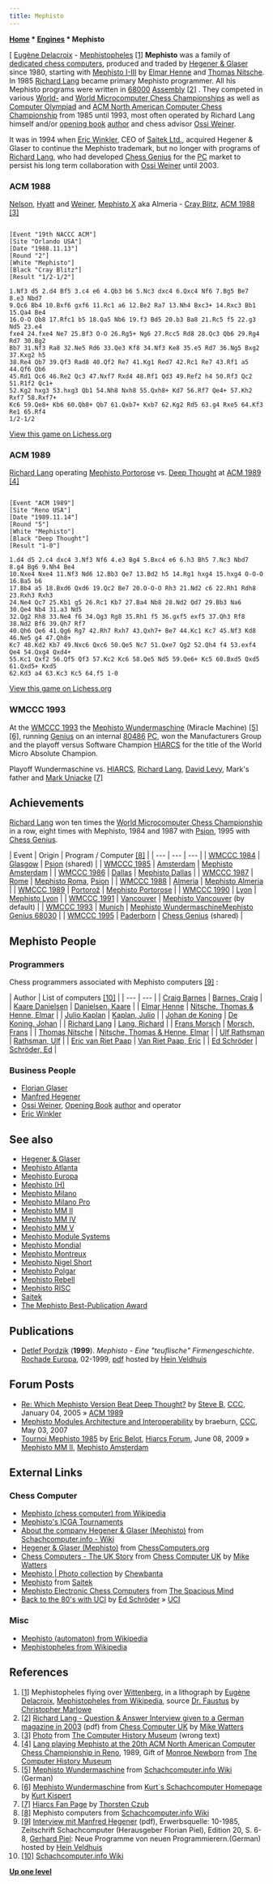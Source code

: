 ```yaml
---
title: Mephisto
---
```

**[Home](Home "Home") \* [Engines](Engines "Engines") \* Mephisto**



[ [Eugène Delacroix](Category:Eug%C3%A8ne_Delacroix "Category:Eugène Delacroix") - [Mephistopheles](https://en.wikipedia.org/wiki/Mephistopheles) <a id="cite-note-1" href="#cite-ref-1">[1]</a>
**Mephisto** was a family of [dedicated chess computers](Dedicated_Chess_Computers "Dedicated Chess Computers"), produced and traded by [Hegener & Glaser](Hegener_%26_Glaser "Hegener & Glaser") since 1980, starting with [Mephisto I-III](Mephisto_(H) "Mephisto (H)") by [Elmar Henne](Elmar_Henne "Elmar Henne") and [Thomas Nitsche](Thomas_Nitsche "Thomas Nitsche"). In 1985 [Richard Lang](Richard_Lang "Richard Lang") became primary Mephisto programmer. All his Mephisto programs were written in [68000](68000 "68000") [Assembly](Assembly "Assembly") <a id="cite-note-2" href="#cite-ref-2">[2]</a> . They competed in various [World-](World_Computer_Chess_Championship "World Computer Chess Championship") and [World Microcomputer Chess Championships](World_Microcomputer_Chess_Championship "World Microcomputer Chess Championship") as well as [Computer Olympiad](Computer_Olympiad "Computer Olympiad") and [ACM North American Computer Chess Championship](ACM_North_American_Computer_Chess_Championship "ACM North American Computer Chess Championship") from 1985 until 1993, most often operated by Richard Lang himself and/or [opening book](Opening_Book "Opening Book") [author](Category:Opening_Book_Author "Category:Opening Book Author") and chess advisor [Ossi Weiner](Ossi_Weiner "Ossi Weiner").


It was in 1994 when [Eric Winkler](Eric_Winkler "Eric Winkler"), CEO of [Saitek Ltd.](Saitek "Saitek"), acquired Hegener & Glaser to continue the Mephisto trademark, but no longer with programs of [Richard Lang](Richard_Lang "Richard Lang"), who had developed [Chess Genius](Chess_Genius "Chess Genius") for the [PC](IBM_PC "IBM PC") market to persist his long term collaboration with [Ossi Weiner](Ossi_Weiner "Ossi Weiner") until 2003. 



### ACM 1988


 [](http://www.computerhistory.org/chess/full_record.php?iid=stl-430b9bbdea550) 
[Nelson](Harry_Nelson "Harry Nelson"), [Hyatt](Robert_Hyatt "Robert Hyatt") and [Weiner](Ossi_Weiner "Ossi Weiner"), [Mephisto X](Mephisto_Almeria "Mephisto Almeria") aka Almeria - [Cray Blitz](Cray_Blitz "Cray Blitz"), [ACM 1988](ACM_1988 "ACM 1988") <a id="cite-note-3" href="#cite-ref-3">[3]</a>




```

[Event "19th NACCC ACM"]
[Site "Orlando USA"]
[Date "1988.11.13"]
[Round "2"]
[White "Mephisto"]
[Black "Cray Blitz"]
[Result "1/2-1/2"]

1.Nf3 d5 2.d4 Bf5 3.c4 e6 4.Qb3 b6 5.Nc3 dxc4 6.Qxc4 Nf6 7.Bg5 Be7 8.e3 Nbd7 
9.Qc6 Bb4 10.Bxf6 gxf6 11.Rc1 a6 12.Be2 Ra7 13.Nh4 Bxc3+ 14.Rxc3 Bb1 15.Qa4 Be4 
16.O-O Qb8 17.Rfc1 b5 18.Qa5 Nb6 19.f3 Bd5 20.b3 Ba8 21.Rc5 f5 22.g3 Nd5 23.e4 
fxe4 24.fxe4 Ne7 25.Bf3 O-O 26.Rg5+ Ng6 27.Rcc5 Rd8 28.Qc3 Qb6 29.Rg4 Rd7 30.Bg2
Bb7 31.Nf3 Ra8 32.Ne5 Rd6 33.Qe3 Kf8 34.Nf3 Ke8 35.e5 Rd7 36.Ng5 Bxg2 37.Kxg2 h5 
38.Re4 Qb7 39.Qf3 Rad8 40.Qf2 Re7 41.Kg1 Red7 42.Rc1 Re7 43.Rf1 a5 44.Qf6 Qb6 
45.Rd1 Qc6 46.Re2 Qc3 47.Nxf7 Rxd4 48.Rf1 Qd3 49.Ref2 h4 50.Rf3 Qc2 51.R1f2 Qc1+
52.Kg2 hxg3 53.hxg3 Qb1 54.Nh8 Nxh8 55.Qxh8+ Kd7 56.Rf7 Qe4+ 57.Kh2 Rxf7 58.Rxf7+ 
Kc6 59.Qe8+ Kb6 60.Qb8+ Qb7 61.Qxb7+ Kxb7 62.Kg2 Rd5 63.g4 Rxe5 64.Kf3 Re1 65.Rf4
1/2-1/2

```

[View this game on Lichess.org](https://lichess.org/jD77DoCp)



### ACM 1989


 [](http://www.computerhistory.org/chess/full_record.php?iid=stl-431f4cc15086b) 
[Richard Lang](Richard_Lang "Richard Lang") operating [Mephisto Portorose](Mephisto_Portorose "Mephisto Portorose") vs. [Deep Thought](Deep_Thought "Deep Thought") at [ACM 1989](ACM_1989 "ACM 1989") <a id="cite-note-4" href="#cite-ref-4">[4]</a>




```

[Event "ACM 1989"]
[Site "Reno USA"]
[Date "1989.11.14"]
[Round "5"]
[White "Mephisto"]
[Black "Deep Thought"]
[Result "1-0"]

1.d4 d5 2.c4 dxc4 3.Nf3 Nf6 4.e3 Bg4 5.Bxc4 e6 6.h3 Bh5 7.Nc3 Nbd7 8.g4 Bg6 9.Nh4 Be4 
10.Nxe4 Nxe4 11.Nf3 Nd6 12.Bb3 Qe7 13.Bd2 h5 14.Rg1 hxg4 15.hxg4 O-O-O 16.Ba5 b6 
17.Bb4 a5 18.Bxd6 Qxd6 19.Qc2 Be7 20.O-O-O Rh3 21.Nd2 c6 22.Rh1 Rdh8 23.Rxh3 Rxh3 
24.Ne4 Qc7 25.Kb1 g5 26.Rc1 Kb7 27.Ba4 Nb8 28.Nd2 Qd7 29.Bb3 Na6 30.Qe4 Nb4 31.a3 Nd5 
32.Qg2 Rh8 33.Ne4 f6 34.Qg3 Rg8 35.Rh1 f5 36.gxf5 exf5 37.Qh3 Rf8 38.Nd2 Bf6 39.Qh7 Rf7 
40.Qh6 Qe6 41.Qg6 Rg7 42.Rh7 Rxh7 43.Qxh7+ Be7 44.Kc1 Kc7 45.Nf3 Kd8 46.Ne5 g4 47.Qh8+
Kc7 48.Kd2 Kb7 49.Nxc6 Qxc6 50.Qe5 Nc7 51.Qxe7 Qg2 52.Qh4 f4 53.exf4 Qe4 54.Qxg4 Qxd4+ 
55.Kc1 Qxf2 56.Qf5 Qf3 57.Kc2 Kc6 58.Qe5 Nd5 59.Qe6+ Kc5 60.Bxd5 Qxd5 61.Qxd5+ Kxd5 
62.Kd3 a4 63.Kc3 Kc5 64.f5 1-0

```

[View this game on Lichess.org](https://lichess.org/m61B6e06)






### WMCCC 1993


At the [WMCCC 1993](WMCCC_1993 "WMCCC 1993") the [Mephisto Wundermaschine](Mephisto_Wundermaschine "Mephisto Wundermaschine") (Miracle Machine) <a id="cite-note-5" href="#cite-ref-5">[5]</a> <a id="cite-note-6" href="#cite-ref-6">[6]</a>, running [Genius](Chess_Genius "Chess Genius") on an internal [80486](X86 "X86") [PC](IBM_PC "IBM PC"), won the Manufacturers Group and the playoff versus Software Champion [HIARCS](HIARCS "HIARCS") for the title of the World Micro Absolute Champion. 



 [](http://www.thorstenczub.de/hiarcs.html) 
Playoff Wundermaschine vs. [HIARCS](HIARCS "HIARCS"), [Richard Lang](Richard_Lang "Richard Lang"), [David Levy](David_Levy "David Levy"), Mark's father and [Mark Uniacke](Mark_Uniacke "Mark Uniacke") <a id="cite-note-7" href="#cite-ref-7">[7]</a>



## Achievements


[Richard Lang](Richard_Lang "Richard Lang") won ten times the [World Microcomputer Chess Championship](World_Microcomputer_Chess_Championship "World Microcomputer Chess Championship") in a row, eight times with Mephisto, 1984 and 1987 with [Psion](Psion "Psion"), 1995 with [Chess Genius](Chess_Genius "Chess Genius"). 





|  Event
 |  Origin
 |  Program / Computer <a id="cite-note-8" href="#cite-ref-8">[8]</a> |
| --- | --- | --- |
| [WMCCC 1984](WMCCC_1984 "WMCCC 1984") | [Glasgow](https://en.wikipedia.org/wiki/Glasgow) | [Psion](Psion "Psion") (shared)
 |
| [WMCCC 1985](WMCCC_1985 "WMCCC 1985") | [Amsterdam](https://en.wikipedia.org/wiki/Amsterdam) | [Mephisto Amsterdam](Mephisto_Amsterdam "Mephisto Amsterdam") |
| [WMCCC 1986](WMCCC_1986 "WMCCC 1986") | [Dallas](https://en.wikipedia.org/wiki/Dallas%2C_Texas) | [Mephisto Dallas](Mephisto_Dallas "Mephisto Dallas") |
| [WMCCC 1987](WMCCC_1987 "WMCCC 1987") | [Rome](https://en.wikipedia.org/wiki/Rome) | [Mephisto Roma](Mephisto_Roma "Mephisto Roma"), [Psion](Psion "Psion") |
| [WMCCC 1988](WMCCC_1988 "WMCCC 1988") | [Almeria](https://en.wikipedia.org/wiki/Almer%C3%ADa) | [Mephisto Almeria](Mephisto_Almeria "Mephisto Almeria") |
| [WMCCC 1989](WMCCC_1989 "WMCCC 1989") | [Portorož](https://en.wikipedia.org/wiki/Portoro%C5%BE) | [Mephisto Portorose](Mephisto_Portorose "Mephisto Portorose") |
| [WMCCC 1990](WMCCC_1990 "WMCCC 1990") | [Lyon](https://en.wikipedia.org/wiki/Lyon) | [Mephisto Lyon](Mephisto_Lyon "Mephisto Lyon") |
| [WMCCC 1991](WMCCC_1991 "WMCCC 1991") | [Vancouver](https://en.wikipedia.org/wiki/Vancouver) | [Mephisto Vancouver](Mephisto_Vancouver "Mephisto Vancouver") (by default)
 |
| [WMCCC 1993](WMCCC_1993 "WMCCC 1993") | [Munich](https://en.wikipedia.org/wiki/Munich) | [Mephisto Wundermaschine](Mephisto_Wundermaschine "Mephisto Wundermaschine")[Mephisto Genius 68030](Mephisto_Genius_68030 "Mephisto Genius 68030") |
| [WMCCC 1995](WMCCC_1995 "WMCCC 1995") | [Paderborn](Paderborn_University "Paderborn University") | [Chess Genius](Chess_Genius "Chess Genius") (shared)
 |


## Mephisto People


### Programmers


Chess programmers associated with Mephisto computers <a id="cite-note-9" href="#cite-ref-9">[9]</a> :





|  Author
 |  List of computers <a id="cite-note-10" href="#cite-ref-10">[10]</a> |
| --- | --- |
| [Craig Barnes](Craig_Barnes "Craig Barnes") | [Barnes, Craig](http://www.schach-computer.info/wiki/index.php/Barnes,_Craig) |
| [Kaare Danielsen](Kaare_Danielsen "Kaare Danielsen") | [Danielsen, Kaare](http://www.schach-computer.info/wiki/index.php/Kaare_Danielsen) |
| [Elmar Henne](Elmar_Henne "Elmar Henne") | [Nitsche, Thomas & Henne, Elmar](http://www.schach-computer.info/wiki/index.php/Nitsche,_Thomas_%26_Henne,_Elmar) |
| [Julio Kaplan](Julio_Kaplan "Julio Kaplan") | [Kaplan, Julio](http://www.schach-computer.info/wiki/index.php/Kaplan,_Julio) |
| [Johan de Koning](Johan_de_Koning "Johan de Koning") | [De Koning, Johan](http://www.schach-computer.info/wiki/index.php/Johan_de_Koning) |
| [Richard Lang](Richard_Lang "Richard Lang") | [Lang, Richard](http://www.schach-computer.info/wiki/index.php/Lang,_Richard) |
| [Frans Morsch](Frans_Morsch "Frans Morsch") | [Morsch, Frans](http://www.schach-computer.info/wiki/index.php/Frans_Morsch) |
| [Thomas Nitsche](Thomas_Nitsche "Thomas Nitsche") | [Nitsche, Thomas & Henne, Elmar](http://www.schach-computer.info/wiki/index.php/Nitsche,_Thomas_%26_Henne,_Elmar) |
| [Ulf Rathsman](Ulf_Rathsman "Ulf Rathsman") | [Rathsman, Ulf](http://www.schach-computer.info/wiki/index.php/Rathsman,_Ulf) |
| [Eric van Riet Paap](Eric_van_Riet_Paap "Eric van Riet Paap") | [Van Riet Paap, Eric](http://www.schach-computer.info/wiki/index.php/Van_Riet_Paap,_Eric) |
| [Ed Schröder](Ed_Schroder "Ed Schroder") | [Schröder, Ed](http://www.schach-computer.info/wiki/index.php/Ed_Schr%C3%B6der) |


### Business People


* [Florian Glaser](index.php?title=Florian_Glaser&action=edit&redlink=1 "Florian Glaser (page does not exist)")
* [Manfred Hegener](Manfred_Hegener "Manfred Hegener")
* [Ossi Weiner](Ossi_Weiner "Ossi Weiner"), [Opening Book](Opening_Book "Opening Book") [author](Category:Opening_Book_Author "Category:Opening Book Author") and operator
* [Eric Winkler](Eric_Winkler "Eric Winkler")


## See also


* [Hegener & Glaser](Hegener_%26_Glaser "Hegener & Glaser")
* [Mephisto Atlanta](index.php?title=Mephisto_Atlanta&action=edit&redlink=1 "Mephisto Atlanta (page does not exist)")
* [Mephisto Europa](Mephisto_Europa "Mephisto Europa")
* [Mephisto (H)](Mephisto_(H) "Mephisto (H)")
* [Mephisto Milano](Mephisto_Milano "Mephisto Milano")
* [Mephisto Milano Pro](index.php?title=Mephisto_Milano_Pro&action=edit&redlink=1 "Mephisto Milano Pro (page does not exist)")
* [Mephisto MM II](Mephisto_MM_II "Mephisto MM II")
* [Mephisto MM IV](Mephisto_MM_IV "Mephisto MM IV")
* [Mephisto MM V](Mephisto_MM_V "Mephisto MM V")
* [Mephisto Module Systems](Mephisto_Module_Systems "Mephisto Module Systems")
* [Mephisto Mondial](Mephisto_Mondial "Mephisto Mondial")
* [Mephisto Montreux](Mephisto_Montreux "Mephisto Montreux")
* [Mephisto Nigel Short](Mephisto_Milano#Mephisto_Nigel_Short "Mephisto Milano")
* [Mephisto Polgar](Mephisto_Polgar "Mephisto Polgar")
* [Mephisto Rebell](Mephisto_Rebell "Mephisto Rebell")
* [Mephisto RISC](Mephisto_RISC "Mephisto RISC")
* [Saitek](Saitek "Saitek")
* [The Mephisto Best-Publication Award](Hegener_%26_Glaser#MephistoAward "Hegener & Glaser")


## Publications


* [Detlef Pordzik](Detlef_Pordzik "Detlef Pordzik") (**1999**). *Mephisto - Eine "teuflische" Firmengeschichte*. [Rochade Europa](https://de.wikipedia.org/wiki/Rochade_Europa), 02-1999, [pdf](http://www.schaakcomputers.nl/hein_veldhuis/database/files/01-1999,%20Rochade%20Europa,%20Detlef%20Pordzik,%20Mephisto%20-%20Eine%20teuflische%20Firmengeschichte.pdf) hosted by [Hein Veldhuis](Hein_Veldhuis "Hein Veldhuis")


## Forum Posts


* [Re: Which Mephisto Version Beat Deep Thought?](https://www.stmintz.com/ccc/index.php?id=404162) by [Steve B](Steve_Blincoe "Steve Blincoe"), [CCC](CCC "CCC"), January 04, 2005 » [ACM 1989](ACM_1989 "ACM 1989")
* [Mephisto Modules Architecture and Interoperability](http://www.talkchess.com/forum/viewtopic.php?t=13540) by braeburn, [CCC](CCC "CCC"), May 03, 2007
* [Tournoi Mephisto 1985](http://www.hiarcs.net/forums/viewtopic.php?t=2428) by [Eric Belot](index.php?title=Eric_Belot&action=edit&redlink=1 "Eric Belot (page does not exist)"), [Hiarcs Forum](Computer_Chess_Forums "Computer Chess Forums"), June 08, 2009 » [Mephisto MM II](Mephisto_MM_II "Mephisto MM II"), [Mephisto Amsterdam](Mephisto_Amsterdam "Mephisto Amsterdam")


## External Links


### Chess Computer


* [Mephisto (chess computer) from Wikipedia](https://en.wikipedia.org/wiki/Mephisto_%28chess_computer%29)
* [Mephisto's ICGA Tournaments](https://www.game-ai-forum.org/icga-tournaments/program.php?id=202)
* [About the company Hegener & Glaser (Mephisto)](https://www.schach-computer.info/wiki/index.php?title=Hegener_%26_Glaser_En) from [Schachcomputer.info - Wiki](http://www.schach-computer.info/wiki/index.php/Hauptseite_En)
* [Hegener & Glaser (Mephisto)](http://www.ismenio.com/mephisto.html) from [ChessComputers.org](http://www.ismenio.com/chess_computers.html)
* [Chess Computers - The UK Story](http://www.chesscomputeruk.com/html/chess_computers_-_the_uk_story.html) from [Chess Computer UK](http://www.chesscomputeruk.com/index.html) by [Mike Watters](Mike_Watters "Mike Watters")
* [Mephisto | Photo collection](http://www.flickr.com/photos/10261668@N05/sets/72157600922171154/) by [Chewbanta](Steve_Blincoe "Steve Blincoe")
* [Mephisto](http://www.saitek.de/prod/chess.htm) from [Saitek](Saitek "Saitek")
* [Mephisto Electronic Chess Computers](http://www.spacious-mind.com/html/mephisto.html) from [The Spacious Mind](The_Spacious_Mind "The Spacious Mind")
* [Back to the 80's with UCI](http://www.top-5000.nl/mephisto.htm) by [Ed Schröder](Ed_Schroder "Ed Schroder") » [UCI](UCI "UCI")


### Misc


* [Mephisto (automaton) from Wikipedia](https://en.wikipedia.org/wiki/Mephisto_%28automaton%29)
* [Mephistopheles from Wikipedia](https://en.wikipedia.org/wiki/Mephistopheles)


## References


1. <a id="cite-ref-1" href="#cite-note-1">[1]</a> Mephistopheles flying over [Wittenberg](https://en.wikipedia.org/wiki/Wittenberg), in a lithograph by [Eugène Delacroix](Category:Eug%C3%A8ne_Delacroix "Category:Eugène Delacroix"), [Mephistopheles from Wikipedia](https://en.wikipedia.org/wiki/Mephistopheles), source [Dr. Faustus](http://www.dailyinfo.co.uk/reviews/theatre/drfaustus.html) by [Christopher Marlowe](https://en.wikipedia.org/wiki/Christopher_Marlowe)
2. <a id="cite-ref-2" href="#cite-note-2">[2]</a> [Richard Lang - Question & Answer Interview given to a German magazine in 2003](http://www.chesscomputeruk.com/Richard_Lang_Q_A.pdf) (pdf) from [Chess Computer UK](http://www.chesscomputeruk.com/index.html) by [Mike Watters](Mike_Watters "Mike Watters")
3. <a id="cite-ref-3" href="#cite-note-3">[3]</a> [Photo](http://www.computerhistory.org/chess/full_record.php?iid=stl-430b9bbdea550) from [The Computer History Museum](The_Computer_History_Museum "The Computer History Museum") (wrong text)
4. <a id="cite-ref-4" href="#cite-note-4">[4]</a> [Lang playing Mephisto at the 20th ACM North American Computer Chess Championship in Reno](http://www.computerhistory.org/chess/full_record.php?iid=stl-431f4cc15086b), 1989, Gift of [Monroe Newborn](Monroe_Newborn "Monroe Newborn") from [The Computer History Museum](The_Computer_History_Museum "The Computer History Museum")
5. <a id="cite-ref-5" href="#cite-note-5">[5]</a> [Mephisto Wundermaschine](http://www.schach-computer.info/wiki/index.php/Mephisto_Wundermaschine) from [Schachcomputer.info Wiki](http://www.schach-computer.info/wiki/index.php/Hauptseite_En) (German)
6. <a id="cite-ref-6" href="#cite-note-6">[6]</a> [Mephisto Wundermaschine](http://www.schachcomputer.at/rarwundermaschine.htm) from [Kurt´s Schachcomputer Homepage](http://www.schachcomputer.at/) by [Kurt Kispert](Kurt_Kispert "Kurt Kispert")
7. <a id="cite-ref-7" href="#cite-note-7">[7]</a> [Hiarcs Fan Page](http://www.thorstenczub.de/hiarcs.html) by [Thorsten Czub](Thorsten_Czub "Thorsten Czub")
8. <a id="cite-ref-8" href="#cite-note-8">[8]</a> Mephisto computers from [Schachcomputer.info Wiki](http://www.schach-computer.info/wiki/index.php/Hauptseite_En)
9. <a id="cite-ref-9" href="#cite-note-9">[9]</a> [Interview mit Manfred Hegener](http://www.schaakcomputers.nl/hein_veldhuis/database/files/10-1985,%20Interview%20mit%20Manfred%20Hegener,%20Neue%20Programme%20von%20neuen%20Programmierern.pdf) (pdf), Erwerbsquelle: 10-1985, Zeitschrift Schachcomputer (Herausgeber Florian Piel), Edition 20, S. 6-8, [Gerhard Piel](index.php?title=Gerhard_Piel&action=edit&redlink=1 "Gerhard Piel (page does not exist)"): Neue Programme von neuen Programmierern.(German) hosted by [Hein Veldhuis](Hein_Veldhuis "Hein Veldhuis")
10. <a id="cite-ref-10" href="#cite-note-10">[10]</a> [Schachcomputer.info Wiki](http://www.schach-computer.info/wiki/index.php/Hauptseite_En)

**[Up one level](Engines "Engines")**







 
